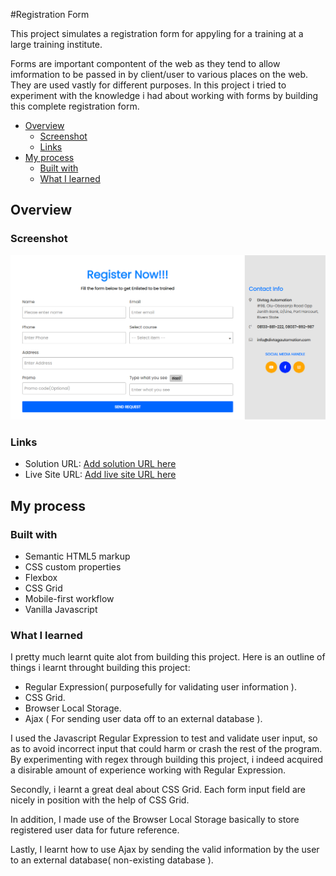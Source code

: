 #Registration Form

This project simulates a registration form for appyling for a training at a large training institute.

Forms are important compontent of the web as they tend to allow imformation to be passed in by client/user to various places on the web.
They are used vastly for different purposes. In this project i tried to experiment with the knowledge i had about working with forms by
building this complete registration form.

- [Overview](#overview)
  - [Screenshot](#screenshot)
  - [Links](#links)
- [My process](#my-process)
  - [Built with](#built-with)
  - [What I learned](#what-i-learned)

## Overview

### Screenshot

![](screenshot/img.png)

### Links

- Solution URL: [Add solution URL here](https://your-solution-url.com)
- Live Site URL: [Add live site URL here](https://your-live-site-url.com)

## My process

### Built with

- Semantic HTML5 markup
- CSS custom properties
- Flexbox
- CSS Grid
- Mobile-first workflow
- Vanilla Javascript

### What I learned

I pretty much learnt quite alot from building this project. Here is an outline of things i learnt throught building this project:

- Regular Expression( purposefully for validating user information ).
- CSS Grid.
- Browser Local Storage.
- Ajax ( For sending user data off to an external database ).

I used the Javascript Regular Expression to test and validate user input, so as to avoid incorrect input that could harm or crash
the rest of the program. By experimenting with regex through building this project, i indeed acquired a disirable amount of experience
working with Regular Expression.

Secondly, i learnt a great deal about CSS Grid. Each form input field are nicely in position with the help of CSS Grid.

In addition, I made use of the Browser Local Storage basically to store registered user data for future reference.

Lastly, I learnt how to use Ajax by sending the valid information by the user to an external database( non-existing database ).
